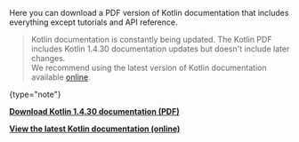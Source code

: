 [//]: # (title: Kotlin documentation as PDF)

Here you can download a PDF version of Kotlin documentation that includes everything except tutorials and API reference.

>Kotlin documentation is constantly being updated. The Kotlin PDF includes Kotlin 1.4.30 documentation updates but doesn't include later changes.  
>We recommend using the latest version of Kotlin documentation available [online](home.xml).
>
{type="note"}

**[Download Kotlin 1.4.30 documentation (PDF)](https://kotlinlang.org/docs/kotlin-reference.pdf)**

**[View the latest Kotlin documentation (online)](home.xml)**